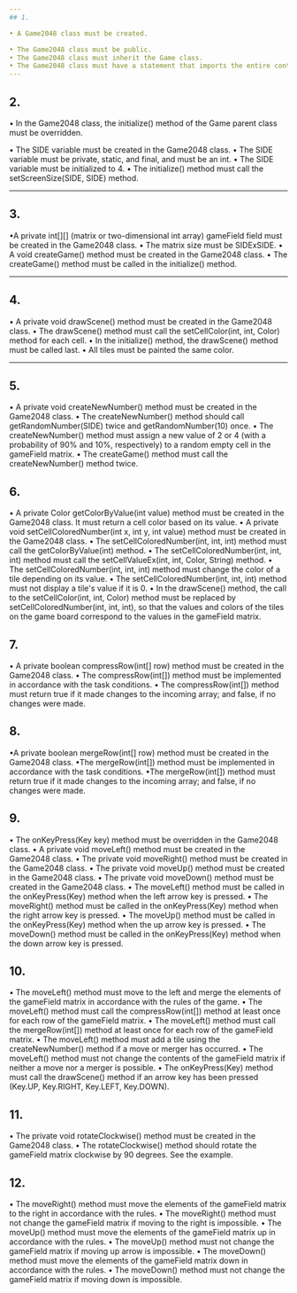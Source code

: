 ```yaml
---
## 1.

• A Game2048 class must be created.

• The Game2048 class must be public.
• The Game2048 class must inherit the Game class.
• The Game2048 class must have a statement that imports the entire contents of the com.codegym.engine.cell.
---
```


## 2.

• In the Game2048 class, the initialize() method of the Game parent class must be overridden.

• The SIDE variable must be created in the Game2048 class.
• The SIDE variable must be private, static, and final, and must be an int.
• The SIDE variable must be initialized to 4.
• The initialize() method must call the setScreenSize(SIDE, SIDE) method.

---

## 3.

•A private int[][] (matrix or two-dimensional int array) gameField field must be created in the Game2048 class.
• The matrix size must be SIDExSIDE.
• A void createGame() method must be created in the Game2048 class.
• The createGame() method must be called in the initialize() method.

---

## 4.

• A private void drawScene() method must be created in the Game2048 class.
• The drawScene() method must call the setCellColor(int, int, Color) method for each cell.
• In the initialize() method, the drawScene() method must be called last.
• All tiles must be painted the same color.

---

## 5.

• A private void createNewNumber() method must be created in the Game2048 class.
• The createNewNumber() method should call getRandomNumber(SIDE) twice and getRandomNumber(10) once.
• The createNewNumber() method must assign a new value of 2 or 4 (with a probability of 90% and 10%, respectively) to a random empty cell in the gameField matrix.
• The createGame() method must call the createNewNumber() method twice.

## 6.

• A private Color getColorByValue(int value) method must be created in the Game2048 class. It must return a cell color based on its value.
• A private void setCellColoredNumber(int x, int y, int value) method must be created in the Game2048 class.
• The setCellColoredNumber(int, int, int) method must call the getColorByValue(int) method.
• The setCellColoredNumber(int, int, int) method must call the setCellValueEx(int, int, Color, String) method.
• The setCellColoredNumber(int, int, int) method must change the color of a tile depending on its value.
• The setCellColoredNumber(int, int, int) method must not display a tile's value if it is 0.
• In the drawScene() method, the call to the setCellColor(int, int, Color) method must be replaced by setCellColoredNumber(int, int, int), so that the values and colors of the tiles on the game board correspond to the values in the gameField matrix.

## 7.

• A private boolean compressRow(int[] row) method must be created in the Game2048 class.
• The compressRow(int[]) method must be implemented in accordance with the task conditions.
• The compressRow(int[]) method must return true if it made changes to the incoming array; and false, if no changes were made.

## 8.

•A private boolean mergeRow(int[] row) method must be created in the Game2048 class.
•The mergeRow(int[]) method must be implemented in accordance with the task conditions.
•The mergeRow(int[]) method must return true if it made changes to the incoming array; and false, if no changes were made.

## 9.

• The onKeyPress(Key key) method must be overridden in the Game2048 class.
• A private void moveLeft() method must be created in the Game2048 class.
• The private void moveRight() method must be created in the Game2048 class.
• The private void moveUp() method must be created in the Game2048 class.
• The private void moveDown() method must be created in the Game2048 class.
• The moveLeft() method must be called in the onKeyPress(Key) method when the left arrow key is pressed.
• The moveRight() method must be called in the onKeyPress(Key) method when the right arrow key is pressed.
• The moveUp() method must be called in the onKeyPress(Key) method when the up arrow key is pressed.
• The moveDown() method must be called in the onKeyPress(Key) method when the down arrow key is pressed.

## 10.

• The moveLeft() method must move to the left and merge the elements of the gameField matrix in accordance with the rules of the game.
• The moveLeft() method must call the compressRow(int[]) method at least once for each row of the gameField matrix.
• The moveLeft() method must call the mergeRow(int[]) method at least once for each row of the gameField matrix.
• The moveLeft() method must add a tile using the createNewNumber() method if a move or merger has occurred.
• The moveLeft() method must not change the contents of the gameField matrix if neither a move nor a merger is possible.
• The onKeyPress(Key) method must call the drawScene() method if an arrow key has been pressed (Key.UP, Key.RIGHT, Key.LEFT, Key.DOWN).

## 11.

• The private void rotateClockwise() method must be created in the Game2048 class.
• The rotateClockwise() method should rotate the gameField matrix clockwise by 90 degrees. See the example.

## 12.

• The moveRight() method must move the elements of the gameField matrix to the right in accordance with the rules.
• The moveRight() method must not change the gameField matrix if moving to the right is impossible.
• The moveUp() method must move the elements of the gameField matrix up in accordance with the rules.
• The moveUp() method must not change the gameField matrix if moving up arrow is impossible.
• The moveDown() method must move the elements of the gameField matrix down in accordance with the rules.
• The moveDown() method must not change the gameField matrix if moving down is impossible.
